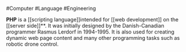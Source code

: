 #Computer #Language #Engineering 

**PHP** is a [[scripting language]]intended for [[web development]] on the [[server side]]**. It was initially designed by the Danish-Canadian programmer Rasmus Lerdorf in 1994-1995. It is also used for creating dynamic web page content and many other programming tasks such as robotic drone control.